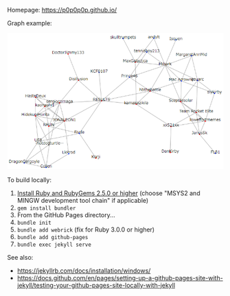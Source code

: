 Homepage: https://p0p0p0p.github.io/

Graph example:

![](./assets/images/graph_example.png)

To build locally:
1. [Install Ruby and RubyGems 2.5.0 or higher](https://www.ruby-lang.org/en/downloads/) (choose "MSYS2 and MINGW development tool chain" if applicable)
2. `gem install bundler`
3. From the GitHub Pages directory...
4. `bundle init`
5. `bundle add webrick` (fix for Ruby 3.0.0 or higher)
6. `bundle add github-pages`
7. `bundle exec jekyll serve`

See also:
* https://jekyllrb.com/docs/installation/windows/
* https://docs.github.com/en/pages/setting-up-a-github-pages-site-with-jekyll/testing-your-github-pages-site-locally-with-jekyll